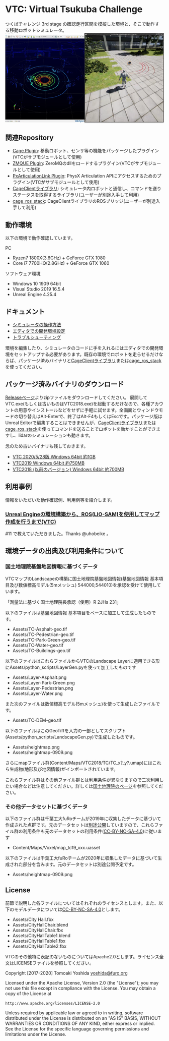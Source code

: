﻿# VTC: Virtual Tsukuba Challenge

つくばチャレンジ 3rd stage の確認走行区間を模擬した環境と、そこで動作する移動ロボットシミュレータ。
[![VTC with lidar intensity enabled](docs/ScreenShot-i.png)](https://www.youtube.com/watch?v=gb9t7RFmgpc)

## 関連Repository

+ [Cage Plugin](https://github.com/furo-org/CagePlugin): 移動ロボット、センサ等の機能をパッケージしたプラグイン(VTCがサブモジュールとして使用)
+ [ZMQUE Plugin](https://github.com/furo-org/ZMQUE): ZeroMQのdllをロードするプラグイン(VTCがサブモジュールとして使用)
+ [PxArticulationLink Plugin](https://github.com/yosagi/PxArticulationLink): PhysX Articulation APIにアクセスするためのプラグイン(VTCがサブモジュールとして使用)
+ [CageClientライブラリ](https://github.com/furo-org/CageClient): シミュレータ内ロボットと通信し、コマンドを送りステータスを取得するライブラリ(ユーザーが別途入手して利用)
+ [cage_ros_stack](https://github.com/furo-org/cage_ros_stack): CageClientライブラリのROSブリッジ(ユーザーが別途入手して利用)

## 動作環境

以下の環境で動作確認しています。

PC

+ Ryzen7 1800X(3.6GHz) + GeForce GTX 1080
+ Core i7 7700HQ(2.8GHz) + GeForce GTX 1060

ソフトウェア環境

+ Windows 10 1909 64bit
+ Visual Studio 2019 16.5.4
+ Unreal Engine 4.25.4

## ドキュメント

+ [シミュレータの操作方法](docs/runtime.md)
+ [エディタでの開発環境設定](docs/editor.md)
+ [トラブルシューティング](docs/troubleshooting.md)

環境を編集したり、シミュレータのコードに手を入れるにはエディタでの開発環境をセットアップする必要があります。既存の環境でロボットを走らせるだけならば、パッケージ済みバイナリと[CageClientライブラリ](https://github.com/furo-org/CageClient)または[cage_ros_stack](https://github.com/furo-org/cage_ros_stack)を使ってください。

## パッケージ済みバイナリのダウンロード

[Releaseページ](https://github.com/furo-org/VTC/releases)よりzipファイルをダウンロードしてください。
展開してVTC.exe(もしくは古いものはVTC2018.exe)を起動するだけなので、各種アカウントの用意やインストールなどをせずに手軽に試せます。全画面とウィンドウモードの切り替えはAlt-Enterで、終了はAlt-F4もしくはEscです。パッケージ版はUnreal Editorで編集することはできませんが、[CageClientライブラリ](https://github.com/furo-org/CageClient)または[cage_ros_stack](https://github.com/furo-org/cage_ros_stack)を使ってコマンドを送ることでロボットを動かすことができますし、lidarのシミュレーションも動きます。

念のため古いバイナリも残しておきます。
+ [VTC 2020/5/28版 Windows 64bit 約1GB](https://1drv.ms/u/s!AkekAlL4McuXlQOBSBVlSNaRIZpQ?e=veg3e0)
+ [VTC2019 Windows 64bit 約750MB](https://chibakoudai-my.sharepoint.com/:u:/g/personal/yoshida_tomoaki_p_chibakoudai_jp/ETDQWwohngxKsu09_ga2H9UBs5A4OmVFnmzQckcgW8upzA?e=IJuMfI)
+ [VTC2018 (以前のバージョン) Windows 64bit 約700MB](https://chibakoudai-my.sharepoint.com/:u:/g/personal/yoshida_tomoaki_p_chibakoudai_jp/ER00YHh9YYFEpBnFCl16Ug4BnmRve_PuS1y1sB2-dvryDw?e=cxDaMb)

## 利用事例

情報をいただいた動作確認例、利用例等を紹介します。

### [Unreal Engineの環境構築から、ROS(LIO-SAM)を使用してマップ作成を行うまで(VTC)](https://beike-re.hatenablog.com/entry/VTC/LIO-SAM/3d-mapping)
#11 で教えていただきました。Thanks @uhobeike 。

## 環境データの出典及び利用条件について

### 国土地理院基盤地図情報に基づくデータ

VTCマップのLandscapeの構築に国土地理院基盤地図情報(基盤地図情報 基本項目及び数値標高モデル(5mメッシュ) 544000,544010)を承認を受けて使用しています。

「測量法に基づく国土地理院長承認（使用）R 2JHs 231」

以下のファイルは基盤地図情報 基本項目をベースに加工して生成したものです。
 + Assets/TC-Asphalt-geo.tif
 + Assets/TC-Pedestrian-geo.tif
 + Assets/TC-Park-Green-geo.tif
 + Assets/TC-Water-geo.tif
 + Assets/TC-Buildings-geo.tif

以下のファイルはこれらファイルからVTCのLandscape Layerに適用できる形にAssets/python_scripts/LayerGen.pyを使って加工したものです

+ Assets/Layer-Asphalt.png
+ Assets/Layer-Park-Green.png
+ Assets/Layer-Pedestrian.png
+ Assets/Layer-Water.png

また次のファイルは数値標高モデル(5mメッシュ)を使って生成したファイルです。
+ Assets/TC-DEM-geo.tif

以下のファイルはこのGeoTiffを入力の一部としてスクリプト(Assets/python_scripts/LandscapeGen.py)で生成したものです。

+ Assets/heightmap.png
+ Assets/heightmap-0909.png

さらにmapファイル群(Content/Maps/VTC2018/TC/TC_x?_y?.umap)にはこれら生成物(地形及び地図情報)がインポートされています。

これらファイル群はその他ファイル群とは利用条件が異なりますので二次利用したい場合などは注意してください。詳しくは[国土地理院のページ](https://www.gsi.go.jp/LAW/2930-qa.html)を参照してください。

### その他データセットに基づくデータ

以下のファイル群は千葉工大fuRoチームが2019年に収集したデータに基づいて作成された点群です。元のデータセットは[別途公開](https://github.com/tsukubachallenge/tc-datasets#tc2019-furo-map-data)していますので、これらファイル群の利用条件も元のデータセットの利用条件([CC-BY-NC-SA-4.0](https://creativecommons.org/licenses/by-nc-sa/4.0/))に従います

+ Content/Maps/Voxel/map_tc19_xxx.uasset

以下のファイルは千葉工大fuRoチームが2020年に収集したデータに基づいて生成された部分を含みます。元のデータセットは別途公開予定です。

+ Assets/heightmap-0909.png

## License

前節で説明した各ファイルについてはそれぞれのライセンスとします。また、以下のモデルデータについては[CC-BY-NC-SA-4.0](https://creativecommons.org/licenses/by-nc-sa/4.0/)とします。

+ Assets/City Hall.fbx
+ Assets/CityHallChair.blend
+ Assets/CityHallChair.fbx
+ Assets/CityHallTable1.blend
+ Assets/CityHallTable1.fbx
+ Assets/CityHallTable2.fbx

VTCのその他特に表記のないものについてはApache2.0とします。ライセンス全文はLICENSEファイルを参照してください。

Copyright [2017-2020] Tomoaki Yoshida <yoshida@furo.org>

Licensed under the Apache License, Version 2.0 (the "License");
you may not use this file except in compliance with the License.
You may obtain a copy of the License at

    http://www.apache.org/licenses/LICENSE-2.0

Unless required by applicable law or agreed to in writing, software
distributed under the License is distributed on an "AS IS" BASIS,
WITHOUT WARRANTIES OR CONDITIONS OF ANY KIND, either express or implied.
See the License for the specific language governing permissions and
limitations under the License.
